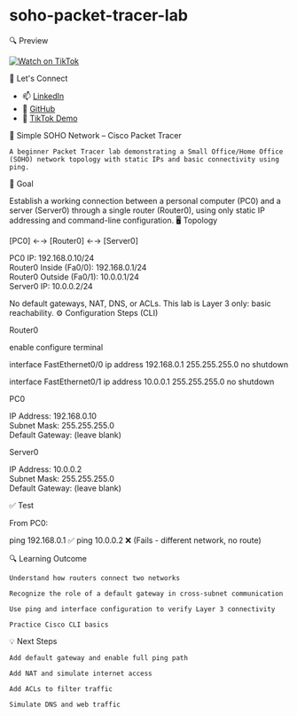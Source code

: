 # soho-packet-tracer-lab

🔍 Preview

[![Watch on TikTok](https://img.shields.io/badge/TikTok-Demo-black?logo=tiktok&logoColor=white&style=for-the-badge)](https://www.tiktok.com/@herrotarrow/video/7522971356372290847)

🤝 Let's Connect

- 📫 [LinkedIn](https://www.linkedin.com/in/lannertfayad)
- 🔗 [GitHub](https://github.com/flandersfrybad)
- 🧢 [TikTok Demo](https://www.tiktok.com/@herrotarrow/video/7522971356372290847)

🏡 Simple SOHO Network – Cisco Packet Tracer

    A beginner Packet Tracer lab demonstrating a Small Office/Home Office (SOHO) network topology with static IPs and basic connectivity using ping.

🧠 Goal

Establish a working connection between a personal computer (PC0) and a server (Server0) through a single router (Router0), using only static IP addressing and command-line configuration.
🖥️ Topology

[PC0] ←→ [Router0] ←→ [Server0]

PC0 IP:      192.168.0.10/24  
Router0 Inside (Fa0/0): 192.168.0.1/24  
Router0 Outside (Fa0/1): 10.0.0.1/24  
Server0 IP:  10.0.0.2/24

No default gateways, NAT, DNS, or ACLs. This lab is Layer 3 only: basic reachability.
⚙️ Configuration Steps (CLI)

Router0

enable
configure terminal

interface FastEthernet0/0
 ip address 192.168.0.1 255.255.255.0
 no shutdown

interface FastEthernet0/1
 ip address 10.0.0.1 255.255.255.0
 no shutdown

PC0

IP Address:     192.168.0.10  
Subnet Mask:    255.255.255.0  
Default Gateway: (leave blank)

Server0

IP Address:     10.0.0.2  
Subnet Mask:    255.255.255.0  
Default Gateway: (leave blank)

✅ Test

From PC0:

ping 192.168.0.1  ✅
ping 10.0.0.2     ❌ (Fails - different network, no route)

🔍 Learning Outcome

    Understand how routers connect two networks

    Recognize the role of a default gateway in cross-subnet communication

    Use ping and interface configuration to verify Layer 3 connectivity

    Practice Cisco CLI basics

💡 Next Steps

    Add default gateway and enable full ping path

    Add NAT and simulate internet access

    Add ACLs to filter traffic

    Simulate DNS and web traffic
